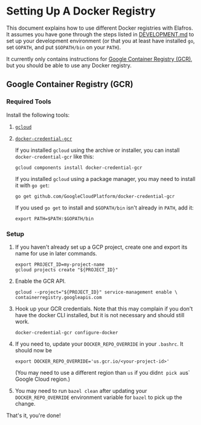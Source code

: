 # Setting Up A Docker Registry

This document explains how to use different Docker registries with Elafros. It
assumes you have gone through the steps listed in
[DEVELOPMENT.md](/DEVELOPMENT.md) to set up your development environment (or
that you at least have installed `go`, set `GOPATH`, and put `$GOPATH/bin` on
your `PATH`).

It currently only contains instructions for [Google Container Registry
(GCR)](https://cloud.google.com/container-registry/), but you should be able to
use any Docker registry.

## Google Container Registry (GCR)

### Required Tools

Install the following tools:

1.  [`gcloud`](https://cloud.google.com/sdk/downloads)
1.  [`docker-credential-gcr`](https://github.com/GoogleCloudPlatform/docker-credential-gcr)

    If you installed `gcloud` using the archive or installer, you can install
    `docker-credential-gcr` like this:

    ```shell
    gcloud components install docker-credential-gcr
    ```

    If you installed `gcloud` using a package manager, you may need to install
    it with `go get`:

    ```shell
    go get github.com/GoogleCloudPlatform/docker-credential-gcr
    ```

    If you used `go get` to install and `$GOPATH/bin` isn't already in `PATH`,
    add it:

    ```shell
    export PATH=$PATH:$GOPATH/bin
    ```

### Setup

1.  If you haven't already set up a GCP project, create one and export its name
    for use in later commands.

    ```shell
    export PROJECT_ID=my-project-name
    gcloud projects create "${PROJECT_ID}"
    ```

1.  Enable the GCR API.

    ```shell
    gcloud --project="${PROJECT_ID}" service-management enable \
    containerregistry.googleapis.com
    ```

1.  Hook up your GCR credentials. Note that this may complain if you don't have
    the docker CLI installed, but it is not necessary and should still work.

    ```shell
    docker-credential-gcr configure-docker
    ```

1.  If you need to, update your `DOCKER_REPO_OVERRIDE` in your `.bashrc`. It
    should now be

    ```shell
    export DOCKER_REPO_OVERRIDE='us.gcr.io/<your-project-id>'
    ```

    (You may need to use a different region than `us` if you didn`t pick a`us`
    Google Cloud region.)

1.  You may need to run `bazel clean` after updating your `DOCKER_REPO_OVERRIDE`
    environment variable for `bazel` to pick up the change.

That's it, you're done!
